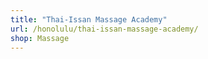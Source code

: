 ```yaml
---
title: "Thai-Issan Massage Academy"
url: /honolulu/thai-issan-massage-academy/
shop: Massage
---
```


